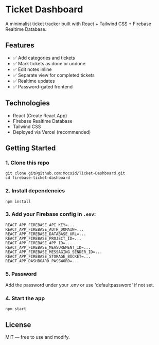 # Ticket Dashboard

A minimalist ticket tracker built with React + Tailwind CSS + Firebase Realtime Database.

## Features

- ✅ Add categories and tickets
- ✅ Mark tickets as done or undone
- ✅ Edit notes inline
- ✅ Separate view for completed tickets
- ✅ Realtime updates
- ✅ Password-gated frontend

## Technologies

- React (Create React App)
- Firebase Realtime Database
- Tailwind CSS
- Deployed via Vercel (recommended)

## Getting Started

### 1. Clone this repo

```
git clone git@github.com:Mocsid/Ticket-Dashboard.git
cd firebase-ticket-dashboard
```

### 2. Install dependencies

```
npm install
```

### 3. Add your Firebase config in `.env`:

```env
REACT_APP_FIREBASE_API_KEY=...
REACT_APP_FIREBASE_AUTH_DOMAIN=...
REACT_APP_FIREBASE_DATABASE_URL=...
REACT_APP_FIREBASE_PROJECT_ID=...
REACT_APP_FIREBASE_APP_ID=...
REACT_APP_FIREBASE_MEASUREMENT_ID=...
REACT_APP_FIREBASE_MESSAGING_SENDER_ID=...
REACT_APP_FIREBASE_STORAGE_BUCKET=...
REACT_APP_DASHBOARD_PASSWORD=...
```

### 5. Password
Add the password under your .env or use 'defaultpassword' if not set.

### 4. Start the app

```
npm start
```

## License

MIT — free to use and modify.
